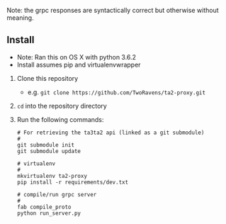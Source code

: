 
Note: the grpc responses are syntactically correct but otherwise without meaning.


## Install

- Note: Ran this on OS X with python 3.6.2
- Install assumes pip and virtualenvwrapper

1. Clone this repository
   - e.g. `git clone https://github.com/TwoRavens/ta2-proxy.git`
2. `cd` into the repository directory
3. Run the following commands:

    ```
    # For retrieving the ta3ta2 api (linked as a git submodule)
    #
    git submodule init
    git submodule update

    # virtualenv
    #
    mkvirtualenv ta2-proxy
    pip install -r requirements/dev.txt

    # compile/run grpc server
    #
    fab compile_proto
    python run_server.py
    ```
